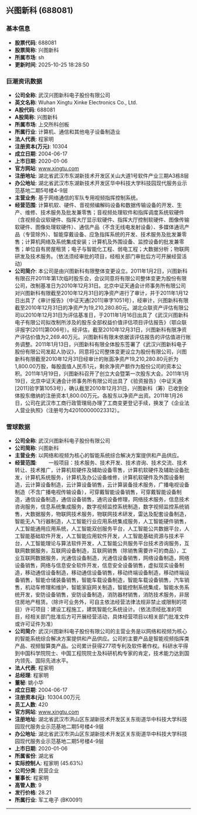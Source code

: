 ## 兴图新科 (688081)

### 基本信息

- **股票代码**: 688081
- **股票简称**: 兴图新科
- **所属市场**: sh
- **更新时间**: 2025-10-25 18:28:50

### 巨潮资讯数据

- **公司全称**: 武汉兴图新科电子股份有限公司
- **英文名称**: Wuhan Xingtu Xinke Electronics Co., Ltd.
- **A股代码**: 688081
- **A股简称**: 兴图新科
- **所属市场**: 上交所科创板
- **所属行业**: 计算机、通信和其他电子设备制造业
- **法人代表**: 程家明
- **注册资本(万元)**: 10304
- **成立日期**: 2004-06-17
- **上市日期**: 2020-01-06
- **官方网站**: www.xingtu.com
- **注册地址**: 湖北省武汉市东湖新技术开发区关山大道1号软件产业三期A3栋8层
- **办公地址**: 湖北省武汉市东湖新技术开发区华中科技大学科技园现代服务业示范基地二期5号楼4-9层
- **主营业务**: 基于网络通信的军队专用视频指挥控制系统。
- **经营范围**: 计算机软、硬件、音视频编解码设备和数据传输设备的开发、生产、维修、技术服务及批发兼零售；音视频处理软件和指挥调度系统软硬件（含视频会议软硬件、指挥大厅显示软硬件、指挥大厅控制软硬件、图像传输软硬件、图像处理软硬件）、通信产品（不含无线电发射设备）、多媒体通讯产品（专营除外）、智能穿戴设备、应急指挥系统的开发、技术服务及批发兼零售；计算机网络及系统集成安装；计算机及外围设备、监控设备的批发兼零售；单位自有房屋租赁；电子与智能化工程、弱电工程；大数据分析；物联网研发及技术服务。（依法须经审批的项目，经相关部门审批后方可开展经营活动）
- **公司简介**: 本公司是由兴图新科有限整体变更设立。2011年1月2日，兴图新科有限召开2011年第1次临时股东会，会议同意将有限公司整体变更为股份有限公司，改制基准日为2010年12月31日。北京中证天通会计师事务所有限公司对兴图新科有限截至2010年12月31日的净资产进行了审计，并于2011年1月12日出具了《审计报告》（中证天通[2011]审字1051号），经审计，兴图新科有限截至2010年12月31日的净资产为19,210,280.80元。湖北众联资产评估有限公司以2010年12月31日为评估基准日，于2011年1月16日出具了《武汉兴图新科电子有限公司拟改制所涉及的股东全部权益价值评估项目评估报告》（鄂众联评报字[2011]第006号）。经评估，截至2010年12月31日，兴图新科有限净资产评估价值为2,269.40万元。兴图新科有限未依据该评估报告的评估值进行账务调整。2011年1月13日，兴图新科有限全体股东签署了《武汉兴图新科电子股份有限公司发起人协议》，同意将公司整体变更设立为股份有限公司，兴图新科有限截至2010年12月31日经审计的账面净资产19,210,280.80元折为1,800.00万股，每股面值人民币1元，剩余净资产额作为股份公司的资本公积。2011年1月19日，兴图新科召开了创立大会暨第一次股东大会。2011年1月19日，北京中证天通会计师事务所有限公司出具了《验资报告》（中证天通[2011]验字第1053号），确认截至2010年12月31日，兴图新科（筹）已收到全体股东缴纳的注册资本1,800.00万元。各股东以净资产出资。2011年1月26日，公司在武汉市工商行政管理局办理了工商变更登记手续，换发了《企业法人营业执照》（注册号为420100000023312）。

### 雪球数据

- **公司全称**: 武汉兴图新科电子股份有限公司
- **公司简称**: 兴图新科
- **主营业务**: 以网络和视频为核心的智能系统综合解决方案提供和产品供应。
- **经营范围**: 　　一般项目：技术服务、技术开发、技术咨询、技术交流、技术转让、技术推广，计算机软硬件及辅助设备零售，计算机软硬件及辅助设备批发，计算机系统服务，计算机及办公设备维修，计算机软硬件及外围设备制造，云计算设备制造，云计算设备销售，云计算装备技术服务，广播电视设备制造（不含广播电视传输设备），可穿戴智能设备销售，可穿戴智能设备制造，通信设备制造，通信设备销售，通讯设备修理，网络技术服务，信息技术咨询服务，信息系统集成服务，数字视频监控系统制造，数字视频监控系统销售，大数据服务，物联网技术服务，物联网技术研发，雷达及配套设备制造，智能无人飞行器制造，人工智能行业应用系统集成服务，人工智能硬件销售，人工智能通用应用系统，人工智能双创服务平台，人工智能公共数据平台，人工智能基础软件开发，人工智能应用软件开发，人工智能基础资源与技术平台，人工智能理论与算法软件开发，人工智能公共服务平台技术咨询服务，互联网数据服务，互联网设备制造，互联网销售（除销售需要许可的商品），工业互联网数据服务，光通信设备制造，光通信设备销售，网络设备制造，网络设备销售，网络与信息安全软件开发，信息安全设备销售，虚拟现实设备制造，移动通信设备制造，移动通信设备销售，移动终端设备制造，移动终端设备销售，智能仓储装备销售，智能车载设备制造，智能车载设备销售，汽车销售，机动车修理和维护，智能家庭网关制造，智能控制系统集成，智能水务系统开发，安防设备销售，安防设备制造，消防器材销售，消防技术服务，非居住房地产租赁。（除许可业务外，可自主依法经营法律法规非禁止或限制的项目）许可项目：建设工程施工，建筑智能化系统设计。（依法须经批准的项目，经相关部门批准后方可开展经营活动，具体经营项目以相关部门批准文件或许可证件为准）
- **公司简介**: 武汉兴图新科电子股份有限公司的主营业务是以网络和视频为核心的智能系统综合解决方案提供和产品供应。公司的主要产品是智能视频指挥类产品、视频智算类产品。公司累计获得277项专利及软件著作权。科研水平得到中国科学院院士、中国工程院院士及科研机构专家的肯定，技术能力达到国内领先、国际先进水平。
- **法人代表**: 程家明
- **总经理**: 程家明
- **董秘**: 姚小华
- **成立日期**: 2004-06-17
- **注册资本(元)**: 10304.00万元
- **员工人数**: 420
- **官方网站**: www.xingtu.com
- **注册地址**: 湖北省武汉市洪山区东湖新技术开发区关东街道华中科技大学科技园现代服务业示范基地二期5号楼4-9层
- **办公地址**: 湖北省武汉市洪山区东湖新技术开发区关东街道华中科技大学科技园现代服务业示范基地二期5号楼4-9层
- **上市日期**: 2020-01-06
- **所属省份**: 湖北省
- **实际控制人**: 程家明 (45.63%)
- **公司分类**: 民营企业
- **董事长**: 程家明
- **高管人数**: 9
- **发行价格**: 28.21
- **所属行业**: 军工电子 (BK0091)

---